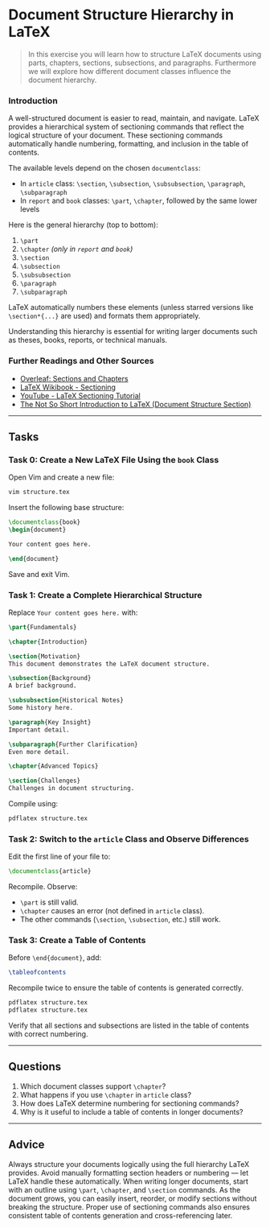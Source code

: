 <!---
{
  "id": "11830a64-a50f-461e-8379-ae9511768cc4",
  "depends_on": ["00650b50-14de-471d-a347-246f47ffadde"],
  "author": "Stephan Bökelmann",
  "first_used": "2025-06-02",
  "keywords": ["LaTeX", "document structure", "chapters", "sections", "vim"]
}
--->

# Document Structure Hierarchy in LaTeX

> In this exercise you will learn how to structure LaTeX documents using parts, chapters, sections, subsections, and paragraphs. Furthermore we will explore how different document classes influence the document hierarchy.

### Introduction

A well-structured document is easier to read, maintain, and navigate. LaTeX provides a hierarchical system of sectioning commands that reflect the logical structure of your document. These sectioning commands automatically handle numbering, formatting, and inclusion in the table of contents.

The available levels depend on the chosen `documentclass`:

* In `article` class: `\section`, `\subsection`, `\subsubsection`, `\paragraph`, `\subparagraph`
* In `report` and `book` classes: `\part`, `\chapter`, followed by the same lower levels

Here is the general hierarchy (top to bottom):

1. `\part`
2. `\chapter` *(only in `report` and `book`)*
3. `\section`
4. `\subsection`
5. `\subsubsection`
6. `\paragraph`
7. `\subparagraph`

LaTeX automatically numbers these elements (unless starred versions like `\section*{...}` are used) and formats them appropriately.

Understanding this hierarchy is essential for writing larger documents such as theses, books, reports, or technical manuals.

### Further Readings and Other Sources

* [Overleaf: Sections and Chapters](https://www.overleaf.com/learn/latex/Sections_and_chapters)
* [LaTeX Wikibook - Sectioning](https://en.wikibooks.org/wiki/LaTeX/Document_Structure#Sectioning_commands)
* [YouTube - LaTeX Sectioning Tutorial](https://www.youtube.com/watch?v=XtFMnsyecp8)
* [The Not So Short Introduction to LaTeX (Document Structure Section)](https://tobi.oetiker.ch/lshort/lshort.pdf)

---

## Tasks

### Task 0: Create a New LaTeX File Using the `book` Class

Open Vim and create a new file:

```bash
vim structure.tex
```

Insert the following base structure:

```latex
\documentclass{book}
\begin{document}

Your content goes here.

\end{document}
```

Save and exit Vim.

### Task 1: Create a Complete Hierarchical Structure

Replace `Your content goes here.` with:

```latex
\part{Fundamentals}

\chapter{Introduction}

\section{Motivation}
This document demonstrates the LaTeX document structure.

\subsection{Background}
A brief background.

\subsubsection{Historical Notes}
Some history here.

\paragraph{Key Insight}
Important detail.

\subparagraph{Further Clarification}
Even more detail.

\chapter{Advanced Topics}

\section{Challenges}
Challenges in document structuring.
```

Compile using:

```bash
pdflatex structure.tex
```

### Task 2: Switch to the `article` Class and Observe Differences

Edit the first line of your file to:

```latex
\documentclass{article}
```

Recompile. Observe:

* `\part` is still valid.
* `\chapter` causes an error (not defined in `article` class).
* The other commands (`\section`, `\subsection`, etc.) still work.

### Task 3: Create a Table of Contents

Before `\end{document}`, add:

```latex
\tableofcontents
```

Recompile twice to ensure the table of contents is generated correctly.

```bash
pdflatex structure.tex
pdflatex structure.tex
```

Verify that all sections and subsections are listed in the table of contents with correct numbering.

---

## Questions

1. Which document classes support `\chapter`?
2. What happens if you use `\chapter` in `article` class?
3. How does LaTeX determine numbering for sectioning commands?
4. Why is it useful to include a table of contents in longer documents?

---

## Advice

Always structure your documents logically using the full hierarchy LaTeX provides. Avoid manually formatting section headers or numbering — let LaTeX handle these automatically. When writing longer documents, start with an outline using `\part`, `\chapter`, and `\section` commands. As the document grows, you can easily insert, reorder, or modify sections without breaking the structure. Proper use of sectioning commands also ensures consistent table of contents generation and cross-referencing later.

